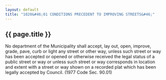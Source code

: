 ---
layout: default 
title: "1020&#46;01 CONDITIONS PRECEDENT TO IMPROVING STREETS&#46;"---

{{ page.title }}
----------------

No department of the Municipality shall accept, lay out, open, improve,
grade, pave, curb or light any street or other way, unless such street
or way has been accepted or opened or otherwise received the legal
status of a public street or way or unless such street or way
corresponds in location and extent with a street or way shown on a
recorded plat which has been legally accepted by Council. (1977 Code
Sec. 90.01)
